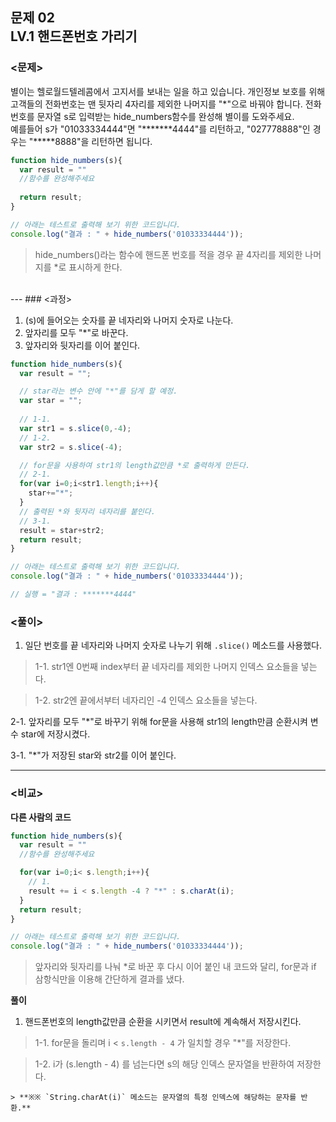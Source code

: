 ## 문제 02 <br> LV.1 핸드폰번호 가리기

### <문제>

별이는 헬로월드텔레콤에서 고지서를 보내는 일을 하고 있습니다. 개인정보 보호를 위해 고객들의 전화번호는 맨 뒷자리 4자리를 제외한 나머지를 "*"으로 바꿔야 합니다.
전화번호를 문자열 s로 입력받는 hide_numbers함수를 완성해 별이를 도와주세요.<br>
예를들어 s가 "01033334444"면 "*******4444"를 리턴하고, "027778888"인 경우는 "*****8888"을 리턴하면 됩니다.

```js
function hide_numbers(s){
  var result = ""
  //함수를 완성해주세요
  
  return result;
}

// 아래는 테스트로 출력해 보기 위한 코드입니다.
console.log("결과 : " + hide_numbers('01033334444'));
```

>  hide_numbers()라는 함수에 핸드폰 번호를 적을 경우 끝 4자리를 제외한 나머지를 *로 표시하게 한다.

<br> 
---
### <과정>

1. (s)에 들어오는 숫자를 끝 네자리와 나머지 숫자로 나눈다.
2. 앞자리를 모두 "*"로 바꾼다.
3. 앞자리와 뒷자리를 이어 붙인다.

```js
function hide_numbers(s){
  var result = "";

  // star라는 변수 안에 "*"를 담게 할 예정.
  var star = "";
  
  // 1-1.
  var str1 = s.slice(0,-4);
  // 1-2.
  var str2 = s.slice(-4);

  // for문을 사용하여 str1의 length값만큼 *로 출력하게 만든다.
  // 2-1.
  for(var i=0;i<str1.length;i++){
    star+="*";
  }
  // 출력된 *와 뒷자리 네자리를 붙인다.
  // 3-1.
  result = star+str2;
  return result;
}

// 아래는 테스트로 출력해 보기 위한 코드입니다.
console.log("결과 : " + hide_numbers('01033334444'));

// 실행 = "결과 : *******4444"

```
### <풀이>

1. 일단 번호를 끝 네자리와 나머지 숫자로 나누기 위해 `.slice()` 메소드를 사용했다.<br>
  
  >1-1. str1엔 0번째 index부터 끝 네자리를 제외한 나머지 인덱스 요소들을 넣는다.<br>
  
  >1-2. str2엔 끝에서부터 네자리인 -4 인덱스 요소들을 넣는다.<br>

2-1. 앞자리를 모두 "*"로 바꾸기 위해 for문을 사용해 str1의 length만큼 순환시켜 변수 star에 저장시켰다.

3-1. "*"가 저장된 star와 str2를 이어 붙인다.

---

### <비교>

**다른 사람의 코드**

```js
function hide_numbers(s){
  var result = ""
  //함수를 완성해주세요

  for(var i=0;i< s.length;i++){    
  	// 1.
    result += i < s.length -4 ? "*" : s.charAt(i);
  }  
  return result;
}

// 아래는 테스트로 출력해 보기 위한 코드입니다.
console.log("결과 : " + hide_numbers('01033334444'));
```
> 앞자리와 뒷자리를 나눠 *로 바꾼 후 다시 이어 붙인 내 코드와 달리, for문과 if 삼항식만을 이용해 간단하게 결과를 냈다.


**풀이**

1.  핸드폰번호의 length값만큼 순환을 시키면서 result에 계속해서 저장시킨다.

  > 1-1. for문을 돌리며 i < `s.length - 4` 가 일치할 경우 "*"를 저장한다.
  
  > 1-2. i가 (s.length - 4) 를 넘는다면 s의 해당 인덱스 문자열을 반환하여 저장한다.
  
	> **※※ `String.charAt(i)` 메소드는 문자열의 특정 인덱스에 해당하는 문자를 반환.**



